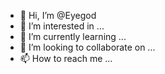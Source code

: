 - 👋 Hi, I’m @Eyegod
- 👀 I’m interested in ...
- 🌱 I’m currently learning ...
- 💞️ I’m looking to collaborate on ...
- 📫 How to reach me ...

<!---
Motirian/Motirian is a ✨ special ✨ repository because its `README.md` (this file) appears on your GitHub profile.
You can click the Preview link to take a look at your changes.
--->
